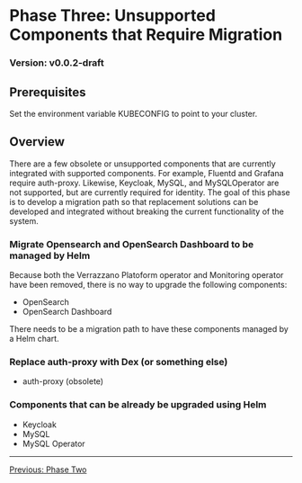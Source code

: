 # Phase Three: Unsupported Components that Require Migration

### Version: v0.0.2-draft

## Prerequisites
Set the environment variable KUBECONFIG to point to your cluster.

## Overview
There are a few obsolete or unsupported components that are currently integrated with supported components.
For example, Fluentd and Grafana require auth-proxy.  Likewise, Keycloak, MySQL, and MySQLOperator are not supported,
but are currently required for identity. The goal of this phase is to develop a migration path so that replacement solutions
can be developed and integrated without breaking the current functionality of the system.

### Migrate Opensearch and OpenSearch Dashboard to be managed by Helm
Because both the Verrazzano Platoform operator and Monitoring operator have been removed, there is no way to upgrade the following components:
* OpenSearch
* OpenSearch Dashboard

There needs to be a migration path to have these components managed by a Helm chart.

### Replace auth-proxy with Dex (or something else)
* auth-proxy (obsolete)

### Components that can be already be upgraded using Helm
* Keycloak
* MySQL
* MySQL Operator

---
[Previous: Phase Two](../phase2/phase2.md)